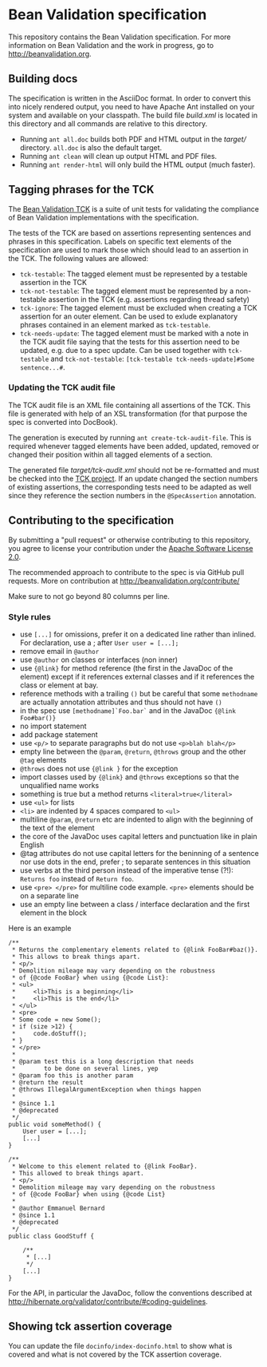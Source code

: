 # Bean Validation specification

This repository contains the Bean Validation specification. 
For more information on Bean Validation and the work in progress,
go to <http://beanvalidation.org>.

## Building docs

The specification is written in the AsciiDoc format. In order to convert this into nicely rendered
output, you need to have Apache Ant installed on your system and available on your classpath. The build
file _build.xml_ is located in this directory and all commands are relative to this directory.

* Running `ant all.doc` builds both PDF and HTML output in the _target/_ directory. `all.doc` is
also the default target.
* Running `ant clean` will clean up output HTML and PDF files.
* Running `ant render-html` will only build the HTML output (much faster).

## Tagging phrases for the TCK

The [Bean Validation TCK](https://github.com/beanvalidation/beanvalidation-tck) is a suite of unit
tests for validating the compliance of Bean Validation implementations with the specification.

The tests of the TCK are based on assertions representing sentences and phrases in this
specification. Labels on specific text elements of the specification are used to mark those which
should lead to an assertion in the TCK. The following values are allowed:

* `tck-testable`: The tagged element must be represented by a testable assertion in the TCK
* `tck-not-testable`: The tagged element must be represented by a non-testable assertion in the
TCK (e.g. assertions regarding thread safety)
* `tck-ignore`: The tagged element must be excluded when creating a TCK assertion for an outer
element. Can be used to exlude explanatory phrases contained in an element marked as `tck-testable`.
* `tck-needs-update`: The tagged element must be marked with a note in the TCK audit file saying
that the tests for this assertion need to be updated, e.g. due to a spec update. Can be used
together with `tck-testable` and `tck-not-testable`: `[tck-testable tck-needs-update]#Some sentence...#`.

### Updating the TCK audit file

The TCK audit file is an XML file containing all assertions of the TCK. This file is generated with
help of an XSL transformation (for that purpose the spec is converted into DocBook).

The generation is executed by running `ant create-tck-audit-file`. This is required whenever tagged
elements have been added, updated, removed or changed their position within all tagged elements of
a section.

The generated file _target/tck-audit.xml_ should not be re-formatted and must be checked into the
[TCK project](https://github.com/beanvalidation/beanvalidation-tck/blob/master/tests/src/main/resources/tck-audit.xml).
If an update changed the section numbers of existing assertions, the corresponding tests need to be
adapted as well since they reference the section numbers in the `@SpecAssertion` annotation.

## Contributing to the specification

By submitting a "pull request" or otherwise contributing to this repository, you agree to license your
contribution under the [Apache Software License 2.0](http://www.apache.org/licenses/LICENSE-2.0.html).

The recommended approach to contribute to the spec is via GitHub pull requests. 
More on contribution at <http://beanvalidation.org/contribute/>

Make sure to not go beyond 80 columns per line.

### Style rules

- use `[...]` for omissions, prefer it on a dedicated line rather than inlined. For declaration, use a ; after `User user = [...];`
- remove email in `@author`
- use `@author` on classes or interfaces (non inner)
- use `{@link}` for method reference (the first in the JavaDoc of the element) except if it references external classes and if it references the class or element at bay.
- reference methods with a trailing `()` but be careful that some `methodname` are actually annotation attributes and thus should not have `()`
- in the spec use `` [methodname]`Foo.bar` `` and in the JavaDoc `{@link Foo#bar()}`
- no import statement
- add package statement
- use `<p/>` to separate paragraphs but do not use `<p>blah blah</p>`
- empty line between the `@param`, `@return`, `@throws` group and the other `@tag` elements
- `@throws` does not use `{@link }` for the exception
- import classes used by `{@link}` and `@throws` exceptions so that the unqualified name works
- something is true but a method returns `<literal>true</literal>`
- use `<ul>` for lists
- `<li>` are indented by 4 spaces compared to `<ul>`
- multiline `@param`, `@return` etc are indented to align with the beginning of the text of the element
- the core of the JavaDoc uses capital letters and punctuation like in plain English
- @tag attributes do not use capital letters for the beninning of a sentence nor use dots in the end, prefer ; to separate sentences in this situation
- use verbs at the third person instead of the imperative tense (?!): `Returns foo` instead of `Return foo`.
- use `<pre> </pre>` for multiline code example. `<pre>` elements should be on a separate line
- use an empty line between a class / interface declaration and the first element in the block

Here is an example

    /**
     * Returns the complementary elements related to {@link FooBar#baz()}.
     * This allows to break things apart.
     * <p/>
     * Demolition mileage may vary depending on the robustness
     * of {@code FooBar} when using {@code List}:
     * <ul>
     *     <li>This is a beginning</li>
     *     <li>This is the end</li>
     * </ul>
     * <pre>
     * Some code = new Some();
     * if (size >12) {
     *     code.doStuff();
     * }
     * </pre>
     *
     * @param test this is a long description that needs
     *        to be done on several lines, yep
     * @param foo this is another param
     * @return the result
     * @throws IllegalArgumentException when things happen
     *
     * @since 1.1
     * @deprecated
     */
    public void someMethod() {
        User user = [...];
        [...]
    }

    /**
     * Welcome to this element related to {@link FooBar}.
     * This allowed to break things apart.
     * <p/>
     * Demolition mileage may vary depending on the robustness
     * of {@code FooBar} when using {@code List}
     *
     * @author Emmanuel Bernard
     * @since 1.1
     * @deprecated
     */
    public class GoodStuff {

        /**
         * [...]
         */
        [...]
    }


For the API, in particular the JavaDoc, follow the conventions described at
<http://hibernate.org/validator/contribute/#coding-guidelines>.

## Showing tck assertion coverage

You can update the file `docinfo/index-docinfo.html` to show what is covered and what is not covered by
the TCK assertion coverage.
